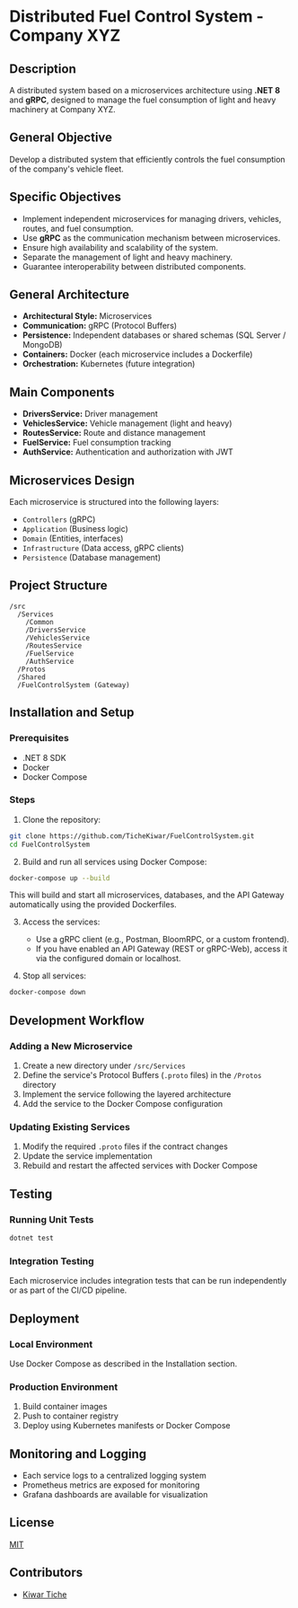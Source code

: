 # Distributed Fuel Control System - Company XYZ

## Description
A distributed system based on a microservices architecture using **.NET 8** and **gRPC**, designed to manage the fuel consumption of light and heavy machinery at Company XYZ.

## General Objective
Develop a distributed system that efficiently controls the fuel consumption of the company's vehicle fleet.

## Specific Objectives
- Implement independent microservices for managing drivers, vehicles, routes, and fuel consumption.
- Use **gRPC** as the communication mechanism between microservices.
- Ensure high availability and scalability of the system.
- Separate the management of light and heavy machinery.
- Guarantee interoperability between distributed components.

## General Architecture
- **Architectural Style:** Microservices
- **Communication:** gRPC (Protocol Buffers)
- **Persistence:** Independent databases or shared schemas (SQL Server / MongoDB)
- **Containers:** Docker (each microservice includes a Dockerfile)
- **Orchestration:** Kubernetes (future integration)

## Main Components
- **DriversService:** Driver management
- **VehiclesService:** Vehicle management (light and heavy)
- **RoutesService:** Route and distance management
- **FuelService:** Fuel consumption tracking
- **AuthService:** Authentication and authorization with JWT

## Microservices Design
Each microservice is structured into the following layers:
- `Controllers` (gRPC)
- `Application` (Business logic)
- `Domain` (Entities, interfaces)
- `Infrastructure` (Data access, gRPC clients)
- `Persistence` (Database management)

## Project Structure
```plaintext
/src
  /Services
    /Common
    /DriversService
    /VehiclesService
    /RoutesService
    /FuelService
    /AuthService
  /Protos
  /Shared
  /FuelControlSystem (Gateway)
```

## Installation and Setup

### Prerequisites
- .NET 8 SDK
- Docker
- Docker Compose

### Steps

1. Clone the repository:
```bash
git clone https://github.com/TicheKiwar/FuelControlSystem.git
cd FuelControlSystem
```

2. Build and run all services using Docker Compose:
```bash
docker-compose up --build
```
This will build and start all microservices, databases, and the API Gateway automatically using the provided Dockerfiles.

3. Access the services:
   - Use a gRPC client (e.g., Postman, BloomRPC, or a custom frontend).
   - If you have enabled an API Gateway (REST or gRPC-Web), access it via the configured domain or localhost.

4. Stop all services:
```bash
docker-compose down
```

## Development Workflow

### Adding a New Microservice
1. Create a new directory under `/src/Services`
2. Define the service's Protocol Buffers (`.proto` files) in the `/Protos` directory
3. Implement the service following the layered architecture
4. Add the service to the Docker Compose configuration

### Updating Existing Services
1. Modify the required `.proto` files if the contract changes
2. Update the service implementation
3. Rebuild and restart the affected services with Docker Compose

## Testing

### Running Unit Tests
```bash
dotnet test
```

### Integration Testing
Each microservice includes integration tests that can be run independently or as part of the CI/CD pipeline.

## Deployment

### Local Environment
Use Docker Compose as described in the Installation section.

### Production Environment
1. Build container images
2. Push to container registry
3. Deploy using Kubernetes manifests or Docker Compose

## Monitoring and Logging
- Each service logs to a centralized logging system
- Prometheus metrics are exposed for monitoring
- Grafana dashboards are available for visualization

## License
[MIT](LICENSE)

## Contributors
- [Kiwar Tiche](https://github.com/tichekiwar)
